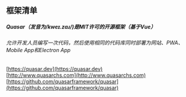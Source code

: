 ##  框架清单  


#####  Quasar（发音为/kweɪ.zɑɹ/)是MIT许可的开源框架（基于Vue）
######  允许开发人员编写一次代码，然后使用相同的代码库同时部署为网站、PWA、Mobile App和Electron App
[https://quasar.dev](https://quasar.dev)  
[http://www.quasarchs.com](http://www.quasarchs.com)  
[https://github.com/quasarframework/quasar](https://github.com/quasarframework/quasar)  


